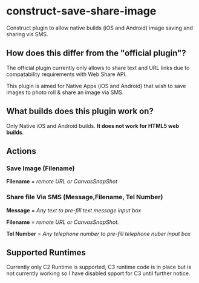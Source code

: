 # construct-save-share-image
Construct plugin to allow native builds (iOS and Android) image saving and sharing vis SMS.

## How does this differ from the "official plugin"?
The official plugin currently only allows to share text and URL links due to compatability requirements with Web Share API.

This plugin is aimed for Native Apps (iOS and Android) that wish to save images to photo roll & share an image via SMS.

## What builds does this plugin work on?
Only Native iOS and Android builds. **It does not work for HTML5 web builds**. 

## Actions
### Save Image (Filename) 
**Filename** = *remote URL or CanvasSnapShot*

### Share file Via SMS (Message,Filename, Tel Number) 
**Message** = *Any text to pre-fill text message input box*

**Filename** = *remote URL or CanvasSnapShot.*

**Tel Number** = *Any telephone number to pre-fill telephone nuber input box*

## Supported Runtimes
Currently only C2 Runtime is supported, C3 runtime code is in place but is not currently working so I have disabled spport for C3 until further notice.
